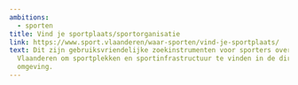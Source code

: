 ```yaml
---
ambitions:
  - sporten
title: Vind je sportplaats/sportorganisatie
link: https://www.sport.vlaanderen/waar-sporten/vind-je-sportplaats/
text: Dit zijn gebruiksvriendelijke zoekinstrumenten voor sporters overal in
  Vlaanderen om sportplekken en sportinfrastructuur te vinden in de directe
  omgeving.
---
```


